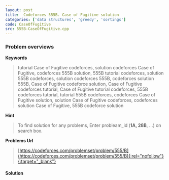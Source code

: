 ```yaml
---
layout: post
title:  Codeforces 555B. Case of Fugitive solution
categories: ['data structures', 'greedy', 'sortings']
code: CaseOfFugitive
src: 555B-CaseOfFugitive.cpp
---
```

### **Problem overviews**

**Keywords**
> tutorial Case of Fugitive codeforces, solution codeforces Case of Fugitive, codeforces 555B solution, 555B tutorial codeforces, solution 555B codeforces, solution codeforces 555B, codeforces solution 555B, Case of Fugitive codeforce solution, Case of Fugitive codeforces tutorial, Case of Fugitive tutorial codeforces, 555B codeforces tutorial, tutorial 555B codeforces, codeforces Case of Fugitive solution, solution Case of Fugitive codeforces, codeforces solution Case of Fugitive, 555B codeforce solution

**Hint**
> To find solution for any problems, Enter probleam_id (**1A, 28B**, ...) on search box. 

**Problems Url**
> [https://codeforces.com/problemset/problem/555/B](https://codeforces.com/problemset/problem/555/B){:rel="nofollow"}{:target="_blank"}

#### **Solution**



